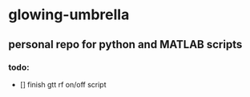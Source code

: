 # glowing-umbrella

## personal repo for python and MATLAB scripts


### todo:

- [] finish gtt rf on/off script
